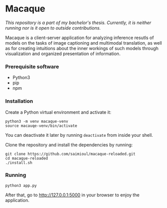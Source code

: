 # Macaque

*This repository is a part of my bachelor's thesis. Currently, it is neither running nor is it open to outside contributions.*

Macaque is a client-server application for analyzing inference resutls of models on the tasks of image captioning and multimodal translation, as well as for creating intuitions about the inner workings of such models through visualization and organized presentation of information.

### Prerequisite software
- Python3
- pip
- npm

### Installation

Create a Python virtual environment and activate it:
```
python3 -m venv macaque-venv
source macauqe-venv/bin/activate
```
You can deactivate it later by running `deactivate` from inside your shell.

Clone the repository and install the dependencies by running:
```
git clone https://github.com/saimioul/macaque-reloaded.git
cd macaque-reloaded
./install.sh
```

### Running

`python3 app.py`

After that, go to http://127.0.0.1:5000 in your browser to enjoy the application.
